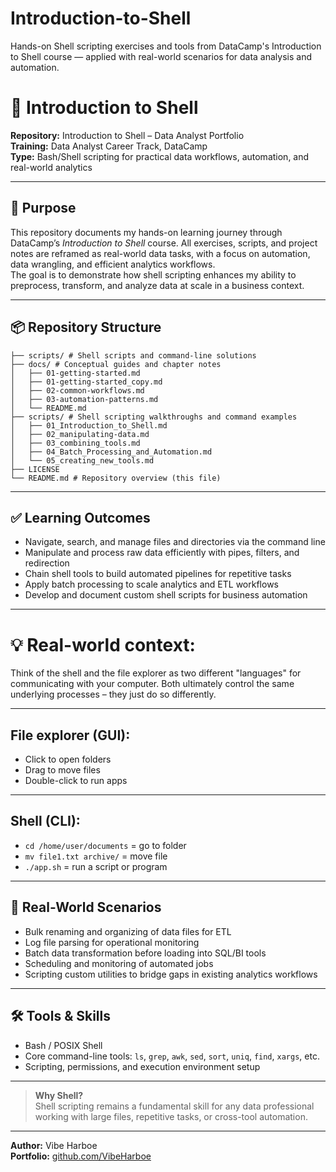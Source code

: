 # Introduction-to-Shell
Hands-on Shell scripting exercises and tools from DataCamp's Introduction to Shell course — applied with real-world scenarios for data analysis and automation.

# 🐚 Introduction to Shell

**Repository:** Introduction to Shell – Data Analyst Portfolio  
**Training:** Data Analyst Career Track, DataCamp  
**Type:** Bash/Shell scripting for practical data workflows, automation, and real-world analytics

---

## 🎯 Purpose

This repository documents my hands-on learning journey through DataCamp’s *Introduction to Shell* course. All exercises, scripts, and project notes are reframed as real-world data tasks, with a focus on automation, data wrangling, and efficient analytics workflows.  
The goal is to demonstrate how shell scripting enhances my ability to preprocess, transform, and analyze data at scale in a business context.

---

## 📦 Repository Structure

```
├── scripts/ # Shell scripts and command-line solutions
├── docs/ # Conceptual guides and chapter notes
│   ├── 01-getting-started.md
│   ├── 01-getting-started_copy.md
│   ├── 02-common-workflows.md
│   ├── 03-automation-patterns.md
│   └── README.md
├── scripts/ # Shell scripting walkthroughs and command examples
│   ├── 01_Introduction_to_Shell.md
│   ├── 02_manipulating-data.md
│   ├── 03_combining_tools.md
│   ├── 04_Batch_Processing_and_Automation.md
│   └── 05_creating_new_tools.md
├── LICENSE
└── README.md # Repository overview (this file)
```

---

## ✅ Learning Outcomes

- Navigate, search, and manage files and directories via the command line
- Manipulate and process raw data efficiently with pipes, filters, and redirection
- Chain shell tools to build automated pipelines for repetitive tasks
- Apply batch processing to scale analytics and ETL workflows
- Develop and document custom shell scripts for business automation

---

# 💡 Real-world context:
Think of the shell and the file explorer as two different "languages" for communicating with your computer. Both ultimately control the same underlying processes – they just do so differently.

---

## File explorer (GUI):
  - Click to open folders
  - Drag to move files
  - Double-click to run apps

---

## Shell (CLI):
  - `cd /home/user/documents` = go to folder
  - `mv file1.txt archive/` = move file
  - `./app.sh` = run a script or program

---

## 💼 Real-World Scenarios

- Bulk renaming and organizing of data files for ETL
- Log file parsing for operational monitoring
- Batch data transformation before loading into SQL/BI tools
- Scheduling and monitoring of automated jobs
- Scripting custom utilities to bridge gaps in existing analytics workflows

---

## 🛠️ Tools & Skills

- Bash / POSIX Shell
- Core command-line tools: `ls`, `grep`, `awk`, `sed`, `sort`, `uniq`, `find`, `xargs`, etc.
- Scripting, permissions, and execution environment setup

---

> **Why Shell?**  
> Shell scripting remains a fundamental skill for any data professional working with large files, repetitive tasks, or cross-tool automation.

---

**Author:** Vibe Harboe  
**Portfolio:** [github.com/VibeHarboe](https://github.com/VibeHarboe)

